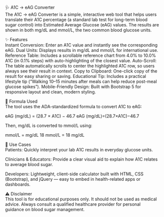 🩺 A1C → eAG Converter</br>
The A1C → eAG Converter is a simple, interactive web tool that helps users translate their A1C percentage (a standard lab test for long-term blood sugar control) into Estimated Average Glucose (eAG) values. The results are shown in both mg/dL and mmol/L, the two common blood glucose units.

✨ Features</br>
Instant Conversion: Enter an A1C value and instantly see the corresponding eAG.
Dual Units: Displays results in mg/dL and mmol/L for international use.
Reference Table: Includes a scrollable reference chart from 4.0% to 10.0% A1C (in 0.1% steps) with auto-highlighting of the closest value.
Auto-Scroll: The table automatically scrolls to center the highlighted A1C row, so users always see their result in context.
Copy to Clipboard: One-click copy of the result for easy sharing or saving.
Educational Tip: Includes a practical lifestyle tip (“Walking 10–15 minutes after meals can help reduce post-meal glucose spikes”).
Mobile-Friendly Design: Built with Bootstrap 5 for responsive layout and clean, modern styling.

🧮 Formula Used</br>
The tool uses the ADA-standardized formula to convert A1C to eAG:

eAG (mg/dL) = (28.7 × A1C) − 46.7 eAG (mg/dL)=(28.7×A1C)−46.7

Then, mg/dL is converted to mmol/L using:

mmol/L = mg/dL 18 mmol/L = 18 mg/dL
	​

🎯 Use Cases</br>
Patients: Quickly interpret your lab A1C results in everyday glucose units.

Clinicians & Educators: Provide a clear visual aid to explain how A1C relates to average blood sugar.

Developers: Lightweight, client-side calculator built with HTML, CSS (Bootstrap), and jQuery — easy to embed in health-related apps or dashboards.

⚠️ Disclaimer</br>
This tool is for educational purposes only. It should not be used as medical advice. Always consult a qualified healthcare provider for personal guidance on blood sugar management.

